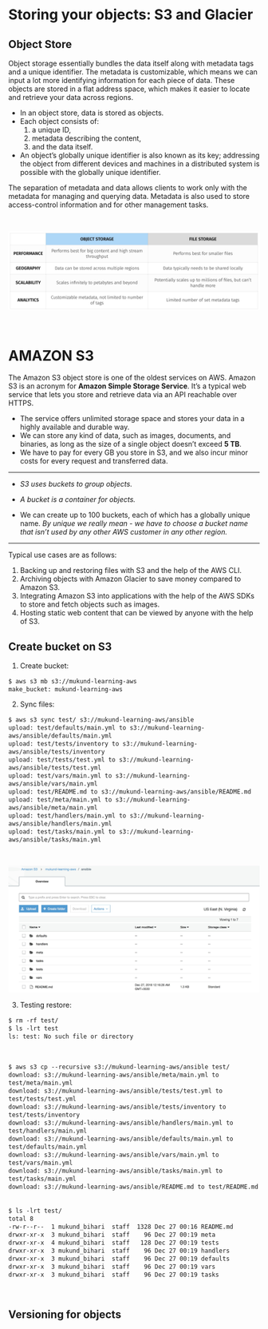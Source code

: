 # Storing your objects: S3 and Glacier

## Object Store

Object storage essentially bundles the data itself along with metadata tags and a unique identifier. The metadata is customizable, which means we can input a lot more identifying information for each piece of data. These objects are stored in a flat address space, which makes it easier to locate and retrieve your data across regions.

* In an object store, data is stored as objects. 
* Each object consists of:
    1. a unique ID, 
    2. metadata describing the content,
    3. and the data itself. 
* An object’s globally unique identifier is also known as its key; addressing the object from different devices and machines in a distributed system is possible with the globally unique identifier.

The separation of metadata and data allows clients to work only with the metadata for managing and querying data.  Metadata is also used to store access-control information and for other management tasks.

<br>

![objext store vs file store](img/s3_objectstore_vs_filestore.jpeg)

<br>


# AMAZON S3

The Amazon S3 object store is one of the oldest services on AWS. Amazon S3 is an acronym for **Amazon Simple Storage Service**. It’s a typical web service that lets you store and retrieve data via an API reachable over HTTPS.

* The service offers unlimited storage space and stores your data in a highly available and durable way. 
* We can store any kind of data, such as images, documents, and binaries, as long as the size of a single object doesn’t exceed **5 TB**. 
* We have to pay for every GB you store in S3, and we also incur minor costs for every request and transferred data.

---

*  _S3 uses buckets to group objects._

*  _A bucket is a container for objects._

*  We can create up to 100 buckets, each of which has a globally unique name. _By unique we really mean - we have to choose a bucket name that isn’t used by any other AWS customer in any other region._

---

Typical use cases are as follows:

1. Backing up and restoring files with S3 and the help of the AWS CLI.
2. Archiving objects with Amazon Glacier to save money compared to Amazon S3.
3. Integrating Amazon S3 into applications with the help of the AWS SDKs to store and fetch objects such as images.
4. Hosting static web content that can be viewed by anyone with the help of S3.

## Create bucket on S3

1. Create bucket:

```
$ aws s3 mb s3://mukund-learning-aws
make_bucket: mukund-learning-aws

```

2. Sync files:

```
$ aws s3 sync test/ s3://mukund-learning-aws/ansible
upload: test/defaults/main.yml to s3://mukund-learning-aws/ansible/defaults/main.yml
upload: test/tests/inventory to s3://mukund-learning-aws/ansible/tests/inventory
upload: test/tests/test.yml to s3://mukund-learning-aws/ansible/tests/test.yml
upload: test/vars/main.yml to s3://mukund-learning-aws/ansible/vars/main.yml
upload: test/README.md to s3://mukund-learning-aws/ansible/README.md
upload: test/meta/main.yml to s3://mukund-learning-aws/ansible/meta/main.yml
upload: test/handlers/main.yml to s3://mukund-learning-aws/ansible/handlers/main.yml
upload: test/tasks/main.yml to s3://mukund-learning-aws/ansible/tasks/main.yml
```

<br>

![sync data](img/s3_sync_data.jpeg)

3. Testing restore:

```
$ rm -rf test/
$ ls -lrt test
ls: test: No such file or directory
```

<br>

```
$ aws s3 cp --recursive s3://mukund-learning-aws/ansible test/
download: s3://mukund-learning-aws/ansible/meta/main.yml to test/meta/main.yml
download: s3://mukund-learning-aws/ansible/tests/test.yml to test/tests/test.yml
download: s3://mukund-learning-aws/ansible/tests/inventory to test/tests/inventory
download: s3://mukund-learning-aws/ansible/handlers/main.yml to test/handlers/main.yml
download: s3://mukund-learning-aws/ansible/defaults/main.yml to test/defaults/main.yml
download: s3://mukund-learning-aws/ansible/vars/main.yml to test/vars/main.yml
download: s3://mukund-learning-aws/ansible/tasks/main.yml to test/tasks/main.yml
download: s3://mukund-learning-aws/ansible/README.md to test/README.md


$ ls -lrt test/
total 8
-rw-r--r--  1 mukund_bihari  staff  1328 Dec 27 00:16 README.md
drwxr-xr-x  3 mukund_bihari  staff    96 Dec 27 00:19 meta
drwxr-xr-x  4 mukund_bihari  staff   128 Dec 27 00:19 tests
drwxr-xr-x  3 mukund_bihari  staff    96 Dec 27 00:19 handlers
drwxr-xr-x  3 mukund_bihari  staff    96 Dec 27 00:19 defaults
drwxr-xr-x  3 mukund_bihari  staff    96 Dec 27 00:19 vars
drwxr-xr-x  3 mukund_bihari  staff    96 Dec 27 00:19 tasks

```

<br>

## Versioning for objects





